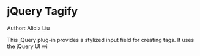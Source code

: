 jQuery Tagify
=============
Author: Alicia Liu

This jQuery plug-in provides a stylized input field for creating tags. It uses the jQuery UI wi